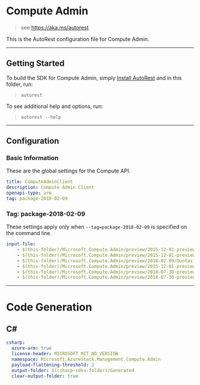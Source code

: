 # Compute Admin

> see https://aka.ms/autorest

This is the AutoRest configuration file for Compute Admin.

---
## Getting Started
To build the SDK for Compute Admin, simply [Install AutoRest](https://aka.ms/autorest/install) and in this folder, run:

> `autorest`

To see additional help and options, run:

> `autorest --help`
---

## Configuration

### Basic Information
These are the global settings for the Compute API.

``` yaml
title: ComputeAdminClient
description: Compute Admin Client
openapi-type: arm
tag: package-2018-02-09
```

### Tag: package-2018-02-09

These settings apply only when `--tag=package-2018-02-09` is specified on the command line.

``` yaml $(tag) == 'package-2018-02-09'
input-file:
    - $(this-folder)/Microsoft.Compute.Admin/preview/2015-12-01-preview/Compute.json
    - $(this-folder)/Microsoft.Compute.Admin/preview/2015-12-01-preview/PlatformImages.json
    - $(this-folder)/Microsoft.Compute.Admin/preview/2018-02-09/Quotas.json
    - $(this-folder)/Microsoft.Compute.Admin/preview/2015-12-01-preview/VMExtensions.json
    - $(this-folder)/Microsoft.Compute.Admin/preview/2018-07-30-preview/Disks.json
    - $(this-folder)/Microsoft.Compute.Admin/preview/2018-07-30-preview/DiskMigrationJobs.json
```

---
# Code Generation

## C#

``` yaml $(csharp)
csharp:
  azure-arm: true
  license-header: MICROSOFT_MIT_NO_VERSION
  namespace: Microsoft.AzureStack.Management.Compute.Admin
  payload-flattening-threshold: 2
  output-folder: $(csharp-sdks-folder)/Generated
  clear-output-folder: true
```
